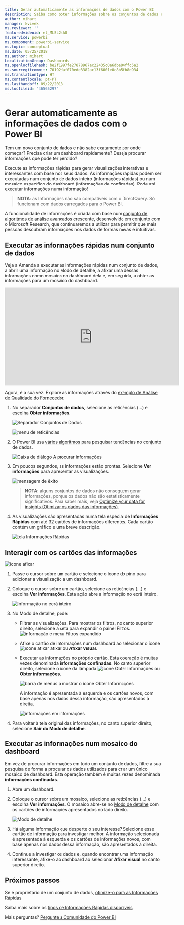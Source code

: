 ```yaml
---
title: Gerar automaticamente as informações de dados com o Power BI
description: Saiba como obter informações sobre os conjuntos de dados e os mosaicos do dashboard.
author: mihart
manager: kvivek
ms.reviewer: ''
featuredvideoid: et_MLSL2sA8
ms.service: powerbi
ms.component: powerbi-service
ms.topic: conceptual
ms.date: 05/25/2018
ms.author: mihart
LocalizationGroup: Dashboards
ms.openlocfilehash: be2f1997fe27878967ac22435c0a6dbe94ffc5a2
ms.sourcegitcommit: 70192daf070ede3382ac13f6001e0c8b5fb8d934
ms.translationtype: HT
ms.contentlocale: pt-PT
ms.lasthandoff: 09/22/2018
ms.locfileid: "46565297"
---
```

# <a name="automatically-generate-data-insights-with-power-bi"></a>Gerar automaticamente as informações de dados com o Power BI
Tem um novo conjunto de dados e não sabe exatamente por onde começar?  Precisa criar um dashboard rapidamente?  Deseja procurar informações que pode ter perdido?

Execute as informações rápidas para gerar visualizações interativas e interessantes com base nos seus dados. As informações rápidas podem ser executadas num conjunto de dados inteiro (informações rápidas) ou num mosaico específico do dashboard (informações de confinadas). Pode até executar informações numa informação!

> **NOTA**: as Informações não são compatíveis com o DirectQuery. Só funcionam com dados carregados para o Power BI.
> 

A funcionalidade de informações é criada com base num [conjunto de algoritmos de análise avançados](end-user-insight-types.md) crescente, desenvolvido em conjunto com o Microsoft Research, que continuaremos a utilizar para permitir que mais pessoas descubram informações nos dados de formas novas e intuitivas.

## <a name="run-quick-insights-on-a-dataset"></a>Executar as informações rápidas num conjunto de dados
Veja a Amanda a executar as informações rápidas num conjunto de dados, a abrir uma informação no Modo de detalhe, a afixar uma dessas informações como mosaico no dashboard dela e, em seguida, a obter as informações para um mosaico do dashboard.

<iframe width="560" height="315" src="https://www.youtube.com/embed/et_MLSL2sA8" frameborder="0" allowfullscreen></iframe>


Agora, é a sua vez. Explore as informações através do [exemplo de Análise de Qualidade do Fornecedor](../sample-supplier-quality.md).

1. No separador **Conjuntos de dados**, selecione as reticências (...) e escolha **Obter informações**.
   
    ![Separador Conjuntos de Dados](./media/end-user-insights/power-bi-ellipses.png)
   
    ![menu de reticências](./media/end-user-insights/power-bi-tab.png)
2. O Power BI usa [vários algoritmos](end-user-insight-types.md) para pesquisar tendências no conjunto de dados.
   
    ![Caixa de diálogo A procurar informações](./media/end-user-insights/pbi_autoinsightssearching.png)
3. Em poucos segundos, as informações estão prontas.  Selecione **Ver informações** para apresentar as visualizações.
   
    ![mensagem de êxito](./media/end-user-insights/pbi_autoinsightsuccess.png)
   
   > **NOTA**: alguns conjuntos de dados não conseguem gerar informações, porque os dados não são estatisticamente significativos.  Para saber mais, veja [Optimize your data for insights (Otimizar os dados das informações)](../service-insights-optimize.md).
   > 
   > 
1. As visualizações são apresentadas numa tela especial de **Informações Rápidas** com até 32 cartões de informações diferentes. Cada cartão contém um gráfico e uma breve descrição.
   
    ![tela Informações Rápidas](./media/end-user-insights/power-bi-insights.png)

## <a name="interact-with-the-insight-cards"></a>Interagir com os cartões das informações
  ![ícone afixar](./media/end-user-insights/pbi_hover.png)

1. Passe o cursor sobre um cartão e selecione o ícone do pino para adicionar a visualização a um dashboard.
2. Coloque o cursor sobre um cartão, selecione as reticências (…) e escolha **Ver informações**. Esta ação abre a informação no ecrã inteiro.
   
    ![Informação no ecrã inteiro](./media/end-user-insights/power-bi-insight-focus.png)
3. No Modo de detalhe, pode:
   
   * Filtrar as visualizações.  Para mostrar os filtros, no canto superior direito, selecione a seta para expandir o painel Filtros.
        ![informação e menu Filtros expandido](./media/end-user-insights/power-bi-insights-filter-new.png)
   * Afixe o cartão de informações num dashboard ao selecionar o ícone ![ícone afixar](./media/end-user-insights/power-bi-pin-icon.png) afixar ou **Afixar visual**.
   * Executar as informações no próprio cartão. Esta operação é muitas vezes denominada **informações confinadas**. No canto superior direito, selecione o ícone da lâmpada ![ícone Obter Informações](./media/end-user-insights/power-bi-bulb-icon.png) ou **Obter informações**.
     
       ![barra de menus a mostrar o ícone Obter Informações](./media/end-user-insights/pbi-autoinsights-tile.png)
     
     A informação é apresentada à esquerda e os cartões novos, com base apenas nos dados dessa informação, são apresentados à direita.
     
       ![informações em informações](./media/end-user-insights/power-bi-insights-on-insights-new.png)
4. Para voltar à tela original das informações, no canto superior direito, selecione **Sair do Modo de detalhe**.

## <a name="run-insights-on-a-dashboard-tile"></a>Executar as informações num mosaico do dashboard
Em vez de procurar informações em todo um conjunto de dados, filtre a sua pesquisa de forma a procurar os dados utilizados para criar um único mosaico de dashboard. Esta operação também é muitas vezes denominada **informações confinadas**.

1. Abre um dashboard.
2. Coloque o cursor sobre um mosaico, selecione as reticências (...) e escolha **Ver informações**. O mosaico abre-se no [Modo de detalhe](end-user-focus.md) com os cartões de informações apresentados no lado direito.    
   
    ![Modo de detalhe](./media/end-user-insights/pbi-insights-tile.png)    
4. Há alguma informação que desperte o seu interesse? Selecione esse cartão de informação para investigar melhor. A informação selecionada é apresentada à esquerda e os cartões de informações novos, com base apenas nos dados dessa informação, são apresentados à direita.    
6. Continue a investigar os dados e, quando encontrar uma informação interessante, afixe-o ao dashboard ao selecionar **Afixar visual** no canto superior direito.

## <a name="next-steps"></a>Próximos passos
Se é proprietário de um conjunto de dados, [otimize-o para as Informações Rápidas](../service-insights-optimize.md)

Saiba mais sobre os [tipos de Informações Rápidas disponíveis](end-user-insight-types.md)

Mais perguntas? [Pergunte à Comunidade do Power BI](http://community.powerbi.com/)

